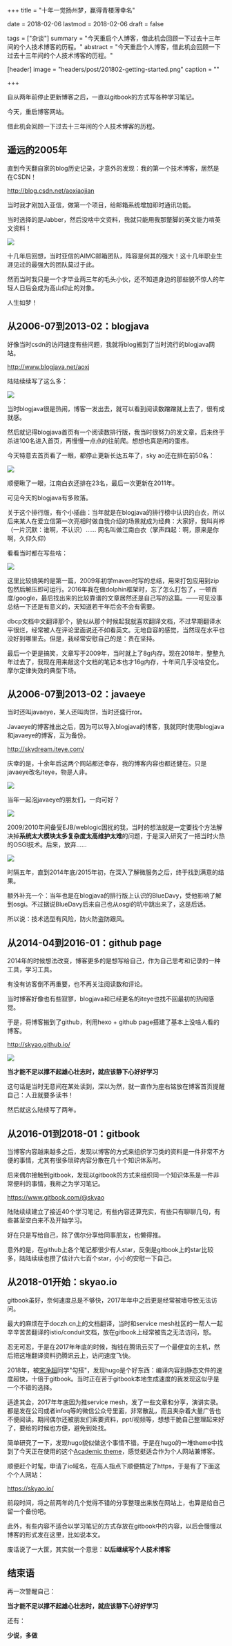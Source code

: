 +++
title = "十年一觉扬州梦，赢得青楼薄幸名"

date = 2018-02-06
lastmod = 2018-02-06
draft = false

tags = ["杂谈"]
summary = "今天重启个人博客，借此机会回顾一下过去十三年间的个人技术博客的历程。"
abstract = "今天重启个人博客，借此机会回顾一下过去十三年间的个人技术博客的历程。"

[header]
image = "headers/post/201802-getting-started.png"
caption = ""

+++

自从两年前停止更新博客之后，一直以gitbook的方式写各种学习笔记。

今天，重启博客网站。

借此机会回顾一下过去十三年间的个人技术博客的历程。

## 遥远的2005年

直到今天翻自家的blog历史记录，才意外的发现：我的第一个技术博客，居然是在CSDN！

http://blog.csdn.net/aoxiaojian

当时我才刚加入亚信，做第一个项目，给邮箱系统增加即时通讯功能。

当时选择的是Jabber，然后没啥中文资料，我就只能用我那蹩脚的英文能力啃英文资料！

![](images/csdn.jpg)

十几年后回想，当时亚信的AIMC邮箱团队，阵容是何其的强大！这十几年职业生涯见过的最强大的团队莫过于此。

然而当时我只是一个才毕业两三年的毛头小伙，还不知道身边的那些貌不惊人的年轻人日后会成为高山仰止的对象。

人生如梦！

## 从2006-07到2013-02：blogjava

好像当时csdn的访问速度有些问题，我就将blog搬到了当时流行的blogjava网站。

http://www.blogjava.net/aoxj

陆陆续续写了这么多：

![](images/blogjava-3.jpg)

当时blogjava很是热闹，博客一发出去，就可以看到阅读数蹭蹭就上去了，很有成就感。

然后就记得blogjava首页有一个阅读数排行版，我当时很努力的发文章，后来终于杀进100名进入首页，再慢慢一点点的往前爬。想想也真是闲的蛋疼。

今天特意去首页看了一眼，都停止更新长达五年了，sky ao还在排在前50名：

![](images/blogjava.jpg)

顺便瞅了一眼，江南白衣还排在23名，最后一次更新在2011年。

可见今天的blogjava有多败落。

关于这个排行版，有个小插曲：当年就是在blogjava的排行榜中认识的白衣，所以后来某人在爱立信第一次亮相时做自我介绍的场景就成为经典：大家好，我叫肖桦（一片沉默：谁啊，不认识）...... 网名叫做江南白衣（掌声四起：啊，原来是你啊，久仰久仰）

看看当时都在写些啥：

![](images/blogjava-2.jpg)

这里比较搞笑的是第一篇，2009年初学maven时写的总结，用来打包应用到zip包然后解压即可运行。2016年我在做dolphin框架时，忘了怎么打包了，一顿百度/google，最后找出来的比较靠谱的文章居然还是自己写的这篇。——可见没事总结一下还是有意义的，天知道若干年后会不会有需要。

dbcp文档中文翻译那个，貌似从那个时候起我就喜欢翻译文档，不过早期翻译水平很烂，经常被人在评论里面说还不如看英文。无地自容的感觉，当然现在水平也没好到哪里去。但是，我经常安慰自己的是：贵在坚持。

最后一个更是搞笑，文章写于2009年，当时就上了8g内存。现在2018年，整整九年过去了，我现在用来敲这个文档的笔记本也才16g内存，十年间几乎没啥变化。摩尔定律失效的典型下场。

## 从2006-07到2013-02：javaeye

当时还叫javaeye，某人还叫肉饼，当时还盛行ror。

Javaeye的博客推出之后，因为可以导入blogjava的博客，我就同时使用blogjava和javaeye的博客，互为备份。

http://skydream.iteye.com/

庆幸的是，十余年后这两个网站都还幸存，我的博客内容也都还健在。只是javaeye改名iteye，物是人非。

![](images/javaeye.jpg)

当年一起泡javaeye的朋友们，一向可好？

![](images/javaeye-2.jpg)

2009/2010年间备受EJB/weblogic困扰的我，当时的想法就是一定要找个方法解决掉**系统太大模块太多复杂度太高维护太难**的问题，于是深入研究了一把当时火热的OSGI技术。后来，放弃......

![](images/javaeye-3.jpg)

时隔五年，直到2014年底/2015年初，在深入了解微服务之后，终于找到满意的结果。

额外补充一个：当年也是在blogjava的排行版上认识的BlueDavy，受他影响了解到osgi。不过据说BlueDavy后来自己也从osgi的坑中跳出来了，这是后话。

所以说：技术选型有风险，防火防盗防跟风。

## 从2014-04到2016-01：github page

2014年的时候想法改变，博客更多的是想写给自己，作为自己思考和记录的一种工具，学习工具。

有没有访客倒不再重要，也不再关注阅读数和评论。

当时博客好像也有些寂寥，blogjava和已经更名的iteye也找不回最初的热闹感觉。

于是，将博客搬到了github，利用hexo + github page搭建了基本上没啥人看的博客。

http://skyao.github.io/

![](images/github.jpg)

**当才能不足以撑不起雄心壮志时，就应该静下心好好学习**

这句话是当时无意间在某处读到，深以为然，就一直作为座右铭放在博客首页提醒自己：人丑就要多读书！

然后就这么陆续写了两年。

## 从2016-01到2018-01：gitbook

当博客内容越来越多之后，发现以博客的方式来组织学习类的资料是一件非常不方便的事情，尤其有很多琐碎内容分散在几十个知识体系时。

后来偶尔接触到gitbook，发现以gitbook的方式来组织同一个知识体系是一件非常便利的事情，我称之为学习笔记。

https://www.gitbook.com/@skyao

陆陆续续建立了接近40个学习笔记，有些内容还算充实，有些只有聊聊几句，有些甚至空白来不及开始学习。

好在只是写给自己，除了偶尔分享给同事朋友，也懒得推。

意外的是，在github上各个笔记都很少有人star，反倒是gitbook上的star比较多，陆陆续续也攒了估计六七百个star，小小的安慰一下自己。

## 从2018-01开始：skyao.io

gitbook虽好，奈何速度总是不够快，2017年年中之后更是经常被墙导致无法访问。

最大的麻烦在于doczh.cn上的文档翻译，当时和service mesh社区的一帮人一起辛辛苦苦翻译的istio/conduit文档，放在gitbook上经常被告之无法访问，怒。

忍无可忍，于是在2017年年底的时候，掏钱在腾讯云买了一个最便宜的主机，然后把这堆翻译资料扔腾讯云上，访问速度飞快。

2018年，被[宋净超](https://jimmysong.io/)同学"勾搭"，发现hugo是个好东西：编译内容到静态文件的速度超快，十倍于gitbook。当时正在苦于gitbook本地生成速度的我发现这似乎是一个不错的选择。

适逢其会，2017年年底因为推service mesh，发了一些文章和分享，演讲实录。都是发在公司或者infoq等的微信公众号里面，非常散乱，而且夹杂着大量广告也不便阅读。期间偶尔还被朋友们索要资料，ppt/视频等，想想干脆自己整理起来好了，要给的时候也方便，避免到处找。

简单研究了一下，发现hugo貌似做这个事情不错。于是在hugo的一堆theme中找到了今天正在使用的这个[Academic theme](https://sourcethemes.com/academic/)，感觉挺适合作为个人网站兼博客。

顺便赶个时髦，申请了io域名，在高人指点下顺便搞定了https，于是有了下面这个个人网站：

https://skyao.io/

前段时间，将之前两年的几个觉得不错的分享整理出来放在网站上，也算是给自己留一个备份吧。

此外，有些内容不适合以学习笔记的方式存放在gitbook中的内容，以后会慢慢以博客的形式发在这里，比如说本文。

废话说了一大筐，其实就一个意思：**以后继续写个人技术博客**

## 结束语

再一次警醒自己：

**当才能不足以撑不起雄心壮志时，就应该静下心好好学习**

还有：

**少说，多做**

